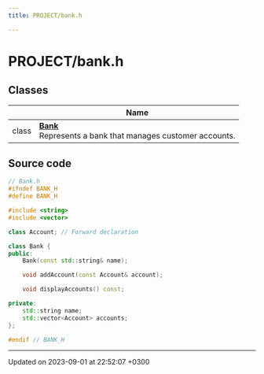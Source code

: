 ```yaml
---
title: PROJECT/bank.h

---
```


# PROJECT/bank.h



## Classes

|                | Name           |
| -------------- | -------------- |
| class | **[Bank](Classes/classBank.md)** <br>Represents a bank that manages customer accounts.  |




## Source code

```cpp
// Bank.h
#ifndef BANK_H
#define BANK_H

#include <string>
#include <vector>

class Account; // Forward declaration

class Bank {
public:
    Bank(const std::string& name);

    void addAccount(const Account& account);

    void displayAccounts() const;

private:
    std::string name; 
    std::vector<Account> accounts; 
};

#endif // BANK_H
```


-------------------------------

Updated on 2023-09-01 at 22:52:07 +0300

